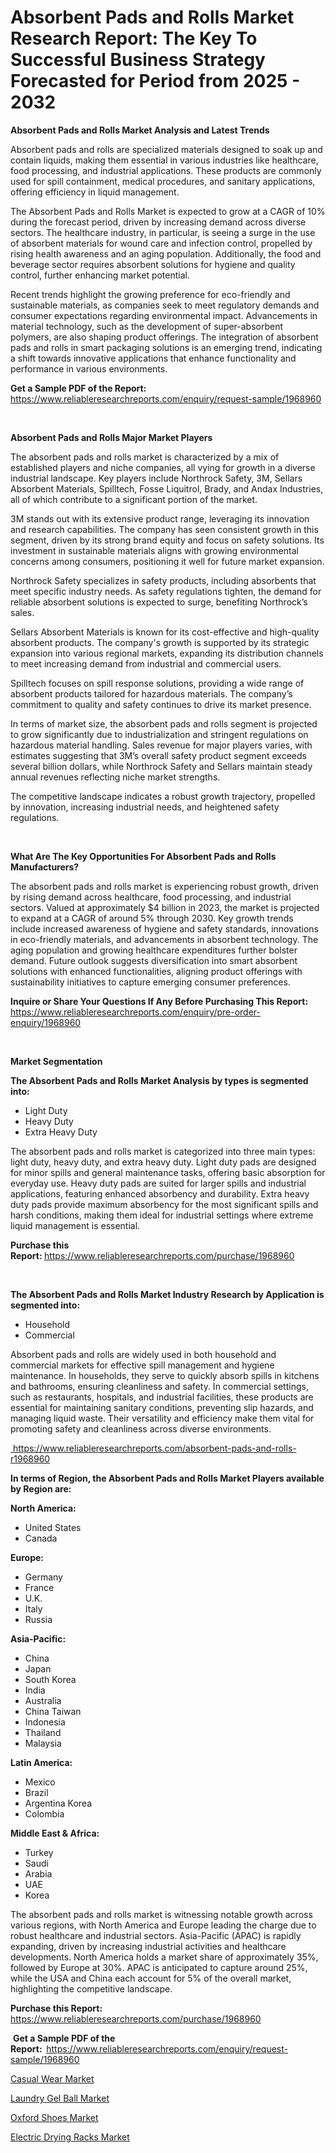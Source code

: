<p><h1>Absorbent Pads and Rolls Market Research Report: The Key To Successful Business Strategy Forecasted for Period from 2025 - 2032</h1></p><p><strong>Absorbent Pads and Rolls Market Analysis and Latest Trends</strong></p>
<p><p>Absorbent pads and rolls are specialized materials designed to soak up and contain liquids, making them essential in various industries like healthcare, food processing, and industrial applications. These products are commonly used for spill containment, medical procedures, and sanitary applications, offering efficiency in liquid management.</p><p>The Absorbent Pads and Rolls Market is expected to grow at a CAGR of 10% during the forecast period, driven by increasing demand across diverse sectors. The healthcare industry, in particular, is seeing a surge in the use of absorbent materials for wound care and infection control, propelled by rising health awareness and an aging population. Additionally, the food and beverage sector requires absorbent solutions for hygiene and quality control, further enhancing market potential.</p><p>Recent trends highlight the growing preference for eco-friendly and sustainable materials, as companies seek to meet regulatory demands and consumer expectations regarding environmental impact. Advancements in material technology, such as the development of super-absorbent polymers, are also shaping product offerings. The integration of absorbent pads and rolls in smart packaging solutions is an emerging trend, indicating a shift towards innovative applications that enhance functionality and performance in various environments.</p></p>
<p><strong>Get a Sample PDF of the Report:&nbsp;</strong> <a href="https://www.reliableresearchreports.com/enquiry/request-sample/1968960?utm_campaign=83&utm_medium=2&utm_source=Github&utm_content=ia&utm_term=06022025&utm_id=absorbent-pads-and-rolls">https://www.reliableresearchreports.com/enquiry/request-sample/1968960</a></p>
<p>&nbsp;</p>
<p><strong>Absorbent Pads and Rolls Major Market Players</strong></p>
<p><p>The absorbent pads and rolls market is characterized by a mix of established players and niche companies, all vying for growth in a diverse industrial landscape. Key players include Northrock Safety, 3M, Sellars Absorbent Materials, Spilltech, Fosse Liquitrol, Brady, and Andax Industries, all of which contribute to a significant portion of the market.</p><p>3M stands out with its extensive product range, leveraging its innovation and research capabilities. The company has seen consistent growth in this segment, driven by its strong brand equity and focus on safety solutions. Its investment in sustainable materials aligns with growing environmental concerns among consumers, positioning it well for future market expansion.</p><p>Northrock Safety specializes in safety products, including absorbents that meet specific industry needs. As safety regulations tighten, the demand for reliable absorbent solutions is expected to surge, benefiting Northrock’s sales.</p><p>Sellars Absorbent Materials is known for its cost-effective and high-quality absorbent products. The company's growth is supported by its strategic expansion into various regional markets, expanding its distribution channels to meet increasing demand from industrial and commercial users.</p><p>Spilltech focuses on spill response solutions, providing a wide range of absorbent products tailored for hazardous materials. The company’s commitment to quality and safety continues to drive its market presence.</p><p>In terms of market size, the absorbent pads and rolls segment is projected to grow significantly due to industrialization and stringent regulations on hazardous material handling. Sales revenue for major players varies, with estimates suggesting that 3M’s overall safety product segment exceeds several billion dollars, while Northrock Safety and Sellars maintain steady annual revenues reflecting niche market strengths.</p><p>The competitive landscape indicates a robust growth trajectory, propelled by innovation, increasing industrial needs, and heightened safety regulations.</p></p>
<p>&nbsp;</p>
<p><strong>What Are The Key Opportunities For Absorbent Pads and Rolls Manufacturers?</strong></p>
<p><p>The absorbent pads and rolls market is experiencing robust growth, driven by rising demand across healthcare, food processing, and industrial sectors. Valued at approximately $4 billion in 2023, the market is projected to expand at a CAGR of around 5% through 2030. Key growth trends include increased awareness of hygiene and safety standards, innovations in eco-friendly materials, and advancements in absorbent technology. The aging population and growing healthcare expenditures further bolster demand. Future outlook suggests diversification into smart absorbent solutions with enhanced functionalities, aligning product offerings with sustainability initiatives to capture emerging consumer preferences.</p></p>
<p><strong>Inquire or Share Your Questions If Any Before Purchasing This Report:</strong> <a href="https://www.reliableresearchreports.com/enquiry/pre-order-enquiry/1968960?utm_campaign=83&utm_medium=2&utm_source=Github&utm_content=ia&utm_term=06022025&utm_id=absorbent-pads-and-rolls">https://www.reliableresearchreports.com/enquiry/pre-order-enquiry/1968960</a></p>
<p>&nbsp;</p>
<p><strong>Market Segmentation</strong></p>
<p><strong>The Absorbent Pads and Rolls Market Analysis by types is segmented into:</strong></p>
<p><ul><li>Light Duty</li><li>Heavy Duty</li><li>Extra Heavy Duty</li></ul></p>
<p><p>The absorbent pads and rolls market is categorized into three main types: light duty, heavy duty, and extra heavy duty. Light duty pads are designed for minor spills and general maintenance tasks, offering basic absorption for everyday use. Heavy duty pads are suited for larger spills and industrial applications, featuring enhanced absorbency and durability. Extra heavy duty pads provide maximum absorbency for the most significant spills and harsh conditions, making them ideal for industrial settings where extreme liquid management is essential.</p></p>
<p><strong>Purchase this Report:&nbsp;</strong><a href="https://www.reliableresearchreports.com/purchase/1968960?utm_campaign=83&utm_medium=2&utm_source=Github&utm_content=ia&utm_term=06022025&utm_id=absorbent-pads-and-rolls">https://www.reliableresearchreports.com/purchase/1968960</a></p>
<p>&nbsp;</p>
<p><strong>The Absorbent Pads and Rolls Market Industry Research by Application is segmented into:</strong></p>
<p><ul><li>Household</li><li>Commercial</li></ul></p>
<p><p>Absorbent pads and rolls are widely used in both household and commercial markets for effective spill management and hygiene maintenance. In households, they serve to quickly absorb spills in kitchens and bathrooms, ensuring cleanliness and safety. In commercial settings, such as restaurants, hospitals, and industrial facilities, these products are essential for maintaining sanitary conditions, preventing slip hazards, and managing liquid waste. Their versatility and efficiency make them vital for promoting safety and cleanliness across diverse environments.</p></p>
<p><a href="https://www.reliableresearchreports.com/absorbent-pads-and-rolls-r1968960?utm_campaign=83&utm_medium=2&utm_source=Github&utm_content=ia&utm_term=06022025&utm_id=absorbent-pads-and-rolls">&nbsp;https://www.reliableresearchreports.com/absorbent-pads-and-rolls-r1968960</a></p>
<p><strong>In terms of Region, the Absorbent Pads and Rolls Market Players available by Region are:</strong></p>
<p>
    <p> <strong> North America: </strong>
        <ul>
            <li>United States</li>
            <li>Canada</li>
        </ul>
        </p> 
    <p> <strong> Europe: </strong>
        <ul>
            <li>Germany</li>
            <li>France</li>
            <li>U.K.</li>
            <li>Italy</li>
            <li>Russia</li>
        </ul>
        </p> 
    <p> <strong> Asia-Pacific: </strong>
        <ul>
            <li>China</li>
            <li>Japan</li>
            <li>South Korea</li>
            <li>India</li>
            <li>Australia</li>
            <li>China Taiwan</li>
            <li>Indonesia</li>
            <li>Thailand</li>
            <li>Malaysia</li>
        </ul>
        </p> 
    <p> <strong> Latin America: </strong>
        <ul>
            <li>Mexico</li>
            <li>Brazil</li>
            <li>Argentina Korea</li>
            <li>Colombia</li>
        </ul>
        </p> 
    <p> <strong> Middle East & Africa: </strong>
        <ul>
            <li>Turkey</li>
            <li>Saudi</li>
            <li>Arabia</li>
            <li>UAE</li>
            <li>Korea</li>
        </ul>
    </p>
    </p>
<p><p>The absorbent pads and rolls market is witnessing notable growth across various regions, with North America and Europe leading the charge due to robust healthcare and industrial sectors. Asia-Pacific (APAC) is rapidly expanding, driven by increasing industrial activities and healthcare developments. North America holds a market share of approximately 35%, followed by Europe at 30%. APAC is anticipated to capture around 25%, while the USA and China each account for 5% of the overall market, highlighting the competitive landscape.</p></p>
<p><strong>Purchase this Report: </strong><a href="https://www.reliableresearchreports.com/purchase/1968960?utm_campaign=83&utm_medium=2&utm_source=Github&utm_content=ia&utm_term=06022025&utm_id=absorbent-pads-and-rolls">https://www.reliableresearchreports.com/purchase/1968960</a></p>
<p>&nbsp;<strong>Get a Sample PDF of the Report:&nbsp;&nbsp;</strong><a href="https://www.reliableresearchreports.com/enquiry/request-sample/1968960?utm_campaign=83&utm_medium=2&utm_source=Github&utm_content=ia&utm_term=06022025&utm_id=absorbent-pads-and-rolls">https://www.reliableresearchreports.com/enquiry/request-sample/1968960</a></p>
<p><strong></strong></p>
<p><p><a href="https://github.com/slmagaddam/Market-Research-Report-List-1/blob/main/casual-wear-market.md?utm_campaign=83&utm_medium=2&utm_source=Github&utm_content=ia&utm_term=06022025&utm_id=absorbent-pads-and-rolls">Casual Wear Market</a></p><p><a href="https://github.com/mharielmesa/Market-Research-Report-List-5/blob/main/laundry-gel-ball-market.md?utm_campaign=83&utm_medium=2&utm_source=Github&utm_content=ia&utm_term=06022025&utm_id=absorbent-pads-and-rolls">Laundry Gel Ball Market</a></p><p><a href="https://github.com/moazugavate/Market-Research-Report-List-1/blob/main/oxford-shoes-market.md?utm_campaign=83&utm_medium=2&utm_source=Github&utm_content=ia&utm_term=06022025&utm_id=absorbent-pads-and-rolls">Oxford Shoes Market</a></p><p><a href="https://github.com/chkrselia/Market-Research-Report-List-1/blob/main/electric-drying-racks-market.md?utm_campaign=83&utm_medium=2&utm_source=Github&utm_content=ia&utm_term=06022025&utm_id=absorbent-pads-and-rolls">Electric Drying Racks Market</a></p></p>